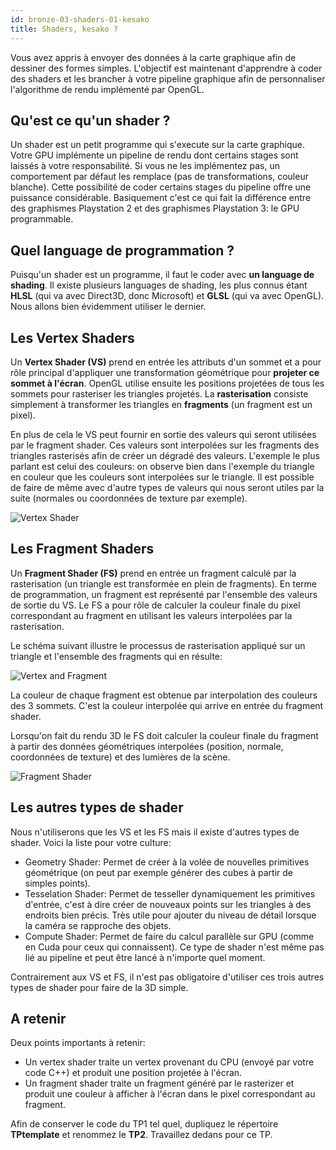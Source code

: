```yaml
---
id: bronze-03-shaders-01-kesako
title: Shaders, kesako ?
---
```


Vous avez appris à envoyer des données à la carte graphique afin de dessiner des formes simples. L'objectif est maintenant d'apprendre à coder des shaders et les brancher à votre pipeline graphique afin de personnaliser l'algorithme de rendu implémenté par OpenGL.

## Qu'est ce qu'un shader ?

Un shader est un petit programme qui s'execute sur la carte graphique. Votre GPU implémente un pipeline de rendu dont certains stages sont laissés à votre responsabilité. Si vous ne les implémentez pas, un comportement par défaut les remplace (pas de transformations, couleur blanche). Cette possibilité de coder certains stages du pipeline offre une puissance considérable. Basiquement c'est ce qui fait la différence entre des graphismes Playstation 2 et des graphismes Playstation 3: le GPU programmable.

## Quel language de programmation ?

Puisqu'un shader est un programme, il faut le coder avec **un language de shading**. Il existe plusieurs languages de shading, les plus connus étant **HLSL** (qui va avec Direct3D, donc Microsoft) et **GLSL** (qui va avec OpenGL). Nous allons bien évidemment utiliser le dernier.

## Les Vertex Shaders

Un **Vertex Shader (VS)** prend en entrée les attributs d'un sommet et a pour rôle principal d'appliquer une transformation géométrique pour **projeter ce sommet à l'écran**. OpenGL utilise ensuite les positions projetées de tous les sommets pour rasteriser les triangles projetés. La **rasterisation** consiste simplement à transformer les triangles en **fragments** (un fragment est un pixel).

En plus de cela le VS peut fournir en sortie des valeurs qui seront utilisées par le fragment shader. Ces valeurs sont interpolées sur les fragments des triangles rasterisés afin de créer un dégradé des valeurs. L'exemple le plus parlant est celui des couleurs: on observe bien dans l'exemple du triangle en couleur que les couleurs sont interpolées sur le triangle. Il est possible de faire de même avec d'autre types de valeurs qui nous seront utiles par la suite (normales ou coordonnées de texture par exemple).

![Vertex Shader](/openglnoel/img/vertex_shader.svg)

## Les Fragment Shaders

Un **Fragment Shader (FS)** prend en entrée un fragment calculé par la rasterisation (un triangle est transformée en plein de fragments). En terme de programmation, un fragment est représenté par l'ensemble des valeurs de sortie du VS. Le FS a pour rôle de calculer la couleur finale du pixel correspondant au fragment en utilisant les valeurs interpolées par la rasterisation.

Le schéma suivant illustre le processus de rasterisation appliqué sur un triangle et l'ensemble des fragments qui en résulte:

![Vertex and Fragment](/openglnoel/img/vertfrags.png)

La couleur de chaque fragment est obtenue par interpolation des couleurs des 3 sommets. C'est la couleur interpolée qui arrive en entrée du fragment shader.

Lorsqu'on fait du rendu 3D le FS doit calculer la couleur finale du fragment à partir des données géométriques interpolées (position, normale, coordonnées de texture) et des lumières de la scène.

![Fragment Shader](/openglnoel/img/fragment_shader.svg)

## Les autres types de shader

Nous n'utiliserons que les VS et les FS mais il existe d'autres types de shader. Voici la liste pour votre culture:

- Geometry Shader: Permet de créer à la volée de nouvelles primitives géométrique (on peut par exemple générer des cubes à partir de simples points).
- Tesselation Shader: Permet de tesseller dynamiquement les primitives d'entrée, c'est à dire créer de nouveaux points sur les triangles à des endroits bien précis. Très utile pour ajouter du niveau de détail lorsque la caméra se rapproche des objets.
- Compute Shader: Permet de faire du calcul parallèle sur GPU (comme en Cuda pour ceux qui connaissent). Ce type de shader n'est même pas lié au pipeline et peut être lancé à n'importe quel moment.

Contrairement aux VS et FS, il n'est pas obligatoire d'utiliser ces trois autres types de shader pour faire de la 3D simple.

## A retenir
Deux points importants à retenir:

- Un vertex shader traite un vertex provenant du CPU (envoyé par votre code C++) et produit une position projetée à l'écran.
- Un fragment shader traite un fragment généré par le rasterizer et produit une couleur à afficher à l'écran dans le pixel correspondant au fragment.

<span class="badge todo"></span> Afin de conserver le code du TP1 tel quel, dupliquez le répertoire **TPtemplate** et renommez le **TP2**. Travaillez dedans pour ce TP.
